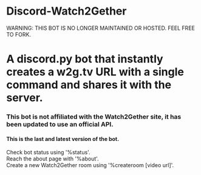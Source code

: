 # Discord-Watch2Gether
WARNING: THIS BOT IS NO LONGER MAINTAINED OR HOSTED. FEEL FREE TO FORK.

<h1> A discord.py bot that instantly creates a w2g.tv URL with a single command and shares it with the server. </h1>
<h3> This bot is not affiliated with the Watch2Gether site, it has been updated to use an official API. </h3>
<h4> This is the last and latest version of the bot.</h4>

Check bot status using '%status'.<br>
Reach the about page with '%about'.<br>
Create a new Watch2Gether room using '%createroom \[video url\]'.<br>
